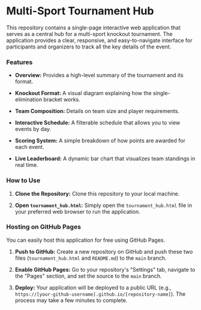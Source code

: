 # Multi-Sport Tournament Hub

This repository contains a single-page interactive web application that serves as a central hub for a multi-sport knockout tournament. The application provides a clear, responsive, and easy-to-navigate interface for participants and organizers to track all the key details of the event.

### Features

* **Overview:** Provides a high-level summary of the tournament and its format.

* **Knockout Format:** A visual diagram explaining how the single-elimination bracket works.

* **Team Composition:** Details on team size and player requirements.

* **Interactive Schedule:** A filterable schedule that allows you to view events by day.

* **Scoring System:** A simple breakdown of how points are awarded for each event.

* **Live Leaderboard:** A dynamic bar chart that visualizes team standings in real time.

### How to Use

1.  **Clone the Repository:** Clone this repository to your local machine.

2.  **Open `tournament_hub.html`:** Simply open the `tournament_hub.html` file in your preferred web browser to run the application.

### Hosting on GitHub Pages

You can easily host this application for free using GitHub Pages.

1.  **Push to GitHub:** Create a new repository on GitHub and push these two files (`tournament_hub.html` and `README.md`) to the `main` branch.

2.  **Enable GitHub Pages:** Go to your repository's "Settings" tab, navigate to the "Pages" section, and set the source to the `main` branch.

3.  **Deploy:** Your application will be deployed to a public URL (e.g., `https://[your-github-username].github.io/[repository-name]`). The process may take a few minutes to complete.